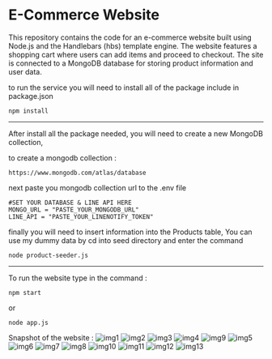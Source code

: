 # E-Commerce Website
This repository contains the code for an e-commerce website built using Node.js and the Handlebars (hbs) template engine. The website features a shopping cart where users can add items and proceed to checkout. The site is connected to a MongoDB database for storing product information and user data.

to run the service you will need to install all of the package include in package.json
```
npm install
```
<hr/>
After install all the package needed, you will need to create a new MongoDB collection,

to create a mongodb collection :
```
https://www.mongodb.com/atlas/database
```

next paste you mongodb collection url to the .env file
```
#SET YOUR DATABASE & LINE API HERE
MONGO_URL = "PASTE_YOUR_MONGODB_URL"
LINE_API = "PASTE_YOUR_LINENOTIFY_TOKEN"
```

finally you will need to insert information into the Products table, You can use my dummy data by cd into seed directory and enter the command
```
node product-seeder.js
```
<hr/>
To run the website type in the command :

```
npm start
```
or 
```
node app.js
```

Snapshot of the website : 
<img src="./img/img1.png" alt="img1">
<img src="./img/img2.png" alt="img2">
<img src="./img/img3.png" alt="img3">
<img src="./img/img4.png" alt="img4">
<img src="./img/img9.png" alt="img9">
<img src="./img/img5.png" alt="img5">
<img src="./img/img6.png" alt="img6">
<img src="./img/img7.png" alt="img7">
<img src="./img/img8.png" alt="img8">
<img src="./img/img10.png" alt="img10">
<img src="./img/img11.png" alt="img11">
<img src="./img/img12.png" alt="img12">
<img src="./img/img13.png" alt="img13">
